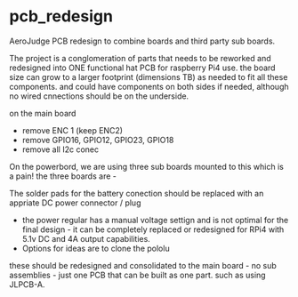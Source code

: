 # pcb_redesign

AeroJudge PCB redesign to combine boards and third party sub boards.

The project is a conglomeration of parts that needs to be reworked and redesigned into ONE functional hat PCB for raspberry Pi4 use. 
the board size can grow to a larger footprint (dimensions TB) as needed to fit all these components. and could have components on both sides if needed, although no wired cnnections should be on the underside. 

on the main board 
- remove ENC 1 (keep ENC2)
- remove GPIO16, GPIO12, GPIO23, GPIO18
- remove all I2c conec

On the powerbord, we are using three sub boards mounted to this which is a pain!
the three boards are - 


The solder pads for the battery conection should be replaced with an appriate DC power connector / plug

* the power regular has a manual voltage settign and is not optimal for the final design - it can be completely replaced or redesigned for RPi4 with 5.1v DC and 4A output capabilities.
* Options for ideas are to clone the pololu 

these should be redesigned and consolidated to the main board - no sub assemblies - just one PCB that can be built as one part. such as using JLPCB-A.

